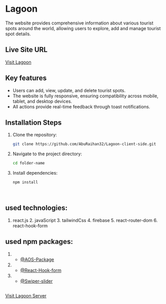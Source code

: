 
# Lagoon

The website provides comprehensive information about various tourist spots around the world, allowing users to explore, add and manage tourist spot details.

## Live Site URL

[Visit Lagoon](https://tn-assignment.web.app/)



## Key features
- Users can add, view, update, and delete tourist spots.
- The website is fully responsive, ensuring compatibility across mobile, tablet, and desktop devices.
- All actions provide real-time feedback through toast notifications.


 
## Installation Steps

1. Clone the repository:
    ```sh
    git clone https://github.com/AbuRaihan32/Lagoon-client-side.git
    ```
2. Navigate to the project directory:
    ```sh
    cd folder-name
    ```
3. Install dependencies:
    ```sh
    npm install
    ```
 
 <br/>

## used technologies:
   1. react.js     2. javaScript    3. tailwindCss      4. firebase    5. react-router-dom    6. react-hook-form


## used npm packages:
1. - [@AOS-Package](https://www.npmjs.com/package/aos) 
2. - [@React-Hook-form](https://react-hook-form.com/)
3. - [@Swiper-slider](https://swiperjs.com/)


##
[Visit Lagoon Server](https://github.com/AbuRaihan32/Lagoon-server-side)

